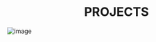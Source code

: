 <h1 align=center>
  PROJECTS
</h1>

![image](https://github.com/user-attachments/assets/143a38e7-e44e-478e-a921-c0a391dbf527)
